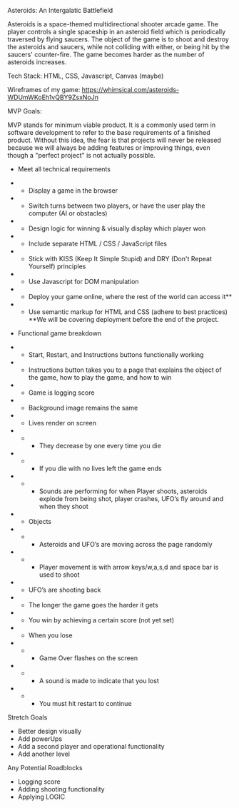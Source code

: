 Asteroids: An Intergalatic Battlefield

Asteroids is a space-themed multidirectional shooter arcade game. The player controls a single spaceship in an asteroid field which is periodically traversed by flying saucers. The object of the game is to shoot and destroy the asteroids and saucers, while not colliding with either, or being hit by the saucers' counter-fire. The game becomes harder as the number of asteroids increases.

Tech Stack:
HTML, CSS, Javascript, Canvas (maybe)

Wireframes of my game:
https://whimsical.com/asteroids-WDUmWKoEh1vQBY9ZsxNoJn

MVP Goals:

MVP stands for minimum viable product. It is a commonly used term in software development to refer to the base requirements of a finished product. Without this idea, the fear is that projects will never be released because we will always be adding features or improving things, even though a "perfect project" is not actually possible. 

* Meet all technical requirements
* * Display a game in the browser
* * Switch turns between two players, or have the user play the computer (AI or obstacles)
* * Design logic for winning & visually display which player won
* * Include separate HTML / CSS / JavaScript files
* * Stick with KISS (Keep It Simple Stupid) and DRY (Don't Repeat Yourself) principles
* * Use Javascript for DOM manipulation
* * Deploy your game online, where the rest of the world can access it**
* * Use semantic markup for HTML and CSS (adhere to best practices)
**We will be covering deployment before the end of the project.

* Functional game breakdown
* * Start, Restart, and Instructions buttons functionally working
* * Instructions button takes you to a page that explains the object of the game, how to play the game, and how to win
* * Game is logging score
* * Background image remains the same
* * Lives render on screen 
* * * They decrease by one every time you die 
* * * If you die with no lives left the game ends
* * * Sounds are performing for when Player shoots, asteroids explode from being shot, player crashes, UFO’s fly around and when they shoot
* * Objects 
* * * Asteroids and UFO’s are moving across the page randomly
* * * Player movement is with arrow keys/w,a,s,d and space bar is used to shoot
* * UFO’s are shooting back
* * The longer the game goes the harder it gets
* * You win by achieving a certain score (not yet set)
* * When you lose
* * * Game Over flashes on the screen
* * * A sound is made to indicate that you lost 
* * * You must hit restart to continue

Stretch Goals
* Better design visually
* Add powerUps
* Add a second player and operational functionality
* Add another level

Any Potential Roadblocks
* Logging score
* Adding shooting functionality
* Applying LOGIC
